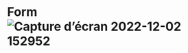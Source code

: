 # Form![Capture d’écran 2022-12-02 152952](https://user-images.githubusercontent.com/116203327/205315826-85c1b515-441e-44c5-8fc8-0b1aa6dba131.jpeg)
